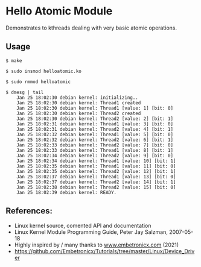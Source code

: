 # Hello Atomic Module

Demonstrates to kthreads dealing with very basic atomic operations.  

## Usage

```
$ make

$ sudo insmod helloatomic.ko

$ sudo rmmod helloatomic

$ dmesg | tail
    Jan 25 18:02:30 debian kernel: initializing..
    Jan 25 18:02:30 debian kernel: Thread1 created
    Jan 25 18:02:30 debian kernel: Thread1 [value: 1] [bit: 0]
    Jan 25 18:02:30 debian kernel: Thread2 created
    Jan 25 18:02:30 debian kernel: Thread2 [value: 2] [bit: 1]
    Jan 25 18:02:31 debian kernel: Thread1 [value: 3] [bit: 0]
    Jan 25 18:02:31 debian kernel: Thread2 [value: 4] [bit: 1]
    Jan 25 18:02:32 debian kernel: Thread1 [value: 5] [bit: 0]
    Jan 25 18:02:32 debian kernel: Thread2 [value: 6] [bit: 1]
    Jan 25 18:02:33 debian kernel: Thread2 [value: 7] [bit: 0]
    Jan 25 18:02:33 debian kernel: Thread1 [value: 8] [bit: 1]
    Jan 25 18:02:34 debian kernel: Thread2 [value: 9] [bit: 0]
    Jan 25 18:02:34 debian kernel: Thread1 [value: 10] [bit: 1]
    Jan 25 18:02:35 debian kernel: Thread1 [value: 11] [bit: 0]
    Jan 25 18:02:35 debian kernel: Thread2 [value: 12] [bit: 1]
    Jan 25 18:02:37 debian kernel: Thread1 [value: 13] [bit: 0]
    Jan 25 18:02:37 debian kernel: Thread2 [value: 14] [bit: 1]
    Jan 25 18:02:38 debian kernel: Thread2 [value: 15] [bit: 0]
    Jan 25 18:02:39 debian kernel: READY.
```

## References:
 * Linux kernel source, comented API and documentation
 * Linux Kernel Module Programming Guide, Peter Jay Salzman, 2007-05-18
 * Highly inspired by / many thanks to www.embetronicx.com (2021)
 * https://github.com/Embetronicx/Tutorials/tree/master/Linux/Device_Driver
